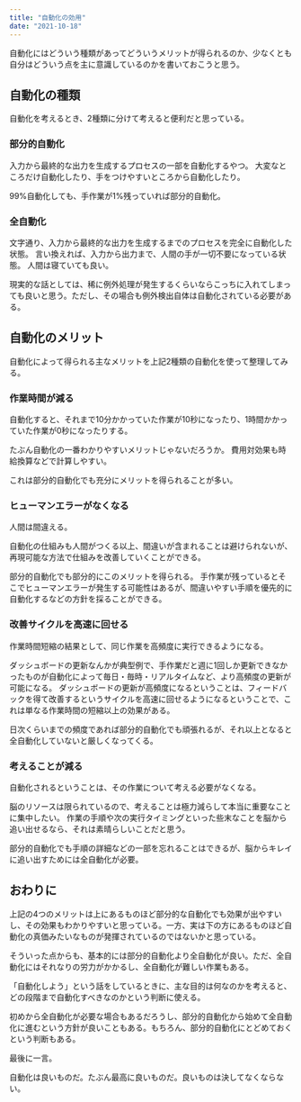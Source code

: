 ```yaml
---
title: "自動化の効用"
date: "2021-10-18"
---
```


自動化にはどういう種類があってどういうメリットが得られるのか、少なくとも自分はどういう点を主に意識しているのかを書いておこうと思う。

## 自動化の種類

自動化を考えるとき、2種類に分けて考えると便利だと思っている。

### 部分的自動化

入力から最終的な出力を生成するプロセスの一部を自動化するやつ。
大変なところだけ自動化したり、手をつけやすいところから自動化したり。

99%自動化しても、手作業が1%残っていれば部分的自動化。

### 全自動化

文字通り、入力から最終的な出力を生成するまでのプロセスを完全に自動化した状態。
言い換えれば、入力から出力まで、人間の手が一切不要になっている状態。
人間は寝ていても良い。

現実的な話としては、稀に例外処理が発生するくらいならこっちに入れてしまっても良いと思う。ただし、その場合も例外検出自体は自動化されている必要がある。

## 自動化のメリット

自動化によって得られる主なメリットを上記2種類の自動化を使って整理してみる。

### 作業時間が減る

自動化すると、それまで10分かかっていた作業が10秒になったり、1時間かかっていた作業が0秒になったりする。

たぶん自動化の一番わかりやすいメリットじゃないだろうか。
費用対効果も時給換算などで計算しやすい。

これは部分的自動化でも充分にメリットを得られることが多い。

### ヒューマンエラーがなくなる

人間は間違える。

自動化の仕組みも人間がつくる以上、間違いが含まれることは避けられないが、再現可能な方法で仕組みを改善していくことができる。

部分的自動化でも部分的にこのメリットを得られる。
手作業が残っているとそこでヒューマンエラーが発生する可能性はあるが、間違いやすい手順を優先的に自動化するなどの方針を採ることができる。

### 改善サイクルを高速に回せる

作業時間短縮の結果として、同じ作業を高頻度に実行できるようになる。

ダッシュボードの更新なんかが典型例で、手作業だと週に1回しか更新できなかったものが自動化によって毎日・毎時・リアルタイムなど、より高頻度の更新が可能になる。
ダッシュボードの更新が高頻度になるということは、フィードバックを得て改善するというサイクルを高速に回せるようになるということで、これは単なる作業時間の短縮以上の効果がある。

日次くらいまでの頻度であれば部分的自動化でも頑張れるが、それ以上となると全自動化していないと厳しくなってくる。

### 考えることが減る

自動化されるということは、その作業について考える必要がなくなる。

脳のリソースは限られているので、考えることは極力減らして本当に重要なことに集中したい。
作業の手順や次の実行タイミングといった些末なことを脳から追い出せるなら、それは素晴らしいことだと思う。

部分的自動化でも手順の詳細などの一部を忘れることはできるが、脳からキレイに追い出すためには全自動化が必要。

## おわりに

上記の4つのメリットは上にあるものほど部分的な自動化でも効果が出やすいし、その効果もわかりやすいと思っている。一方、実は下の方にあるものほど自動化の真価みたいなものが発揮されているのではないかと思っている。

そういった点からも、基本的には部分的自動化より全自動化が良い。ただ、全自動化にはそれなりの労力がかかるし、全自動化が難しい作業もある。

「自動化しよう」という話をしているときに、主な目的は何なのかを考えると、どの段階まで自動化すべきなのかという判断に使える。

初めから全自動化が必要な場合もあるだろうし、部分的自動化から始めて全自動化に進むという方針が良いこともある。もちろん、部分的自動化にとどめておくという判断もある。

最後に一言。

自動化は良いものだ。たぶん最高に良いものだ。良いものは決してなくならない。
